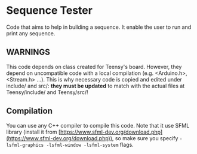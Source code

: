 # Sequence Tester

Code that aims to help in building a sequence. It enable the user to run and print any sequence.

## WARNINGS

This code depends on class created for Teensy's board. However, they depend on uncompatible code with a local compilation (e.g. <Arduino.h>, <Stream.h> ...). This is why necessary code is copied and edited under include/ and src/: **they must be updated** to match with the actual files at Teensy/include/ and Teensy/src/!

## Compilation

You can use any C++ compiler to compile this code. Note that it use SFML library (install it from [https://www.sfml-dev.org/download.php](https://www.sfml-dev.org/download.php)), so make sure you specify `-lsfml-graphics -lsfml-window -lsfml-system` flags.